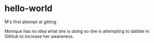 # hello-world
M's first attempt at gitting

Monique has no idea what she is doing so she is attempting to dabble in GitHub to increase her awareness.
